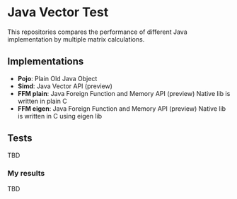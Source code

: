 # Java Vector Test

This repositories compares the performance of different Java implementation by multiple matrix calculations.

## Implementations

* __Pojo__: Plain Old Java Object
* __Simd__: Java Vector API (preview)
* __FFM plain__: Java Foreign Function and Memory API (preview)
  Native lib is written in plain C
* __FFM eigen__: Java Foreign Function and Memory API (preview)
  Native lib is written in C using eigen lib

## Tests

TBD

### My results

TBD
